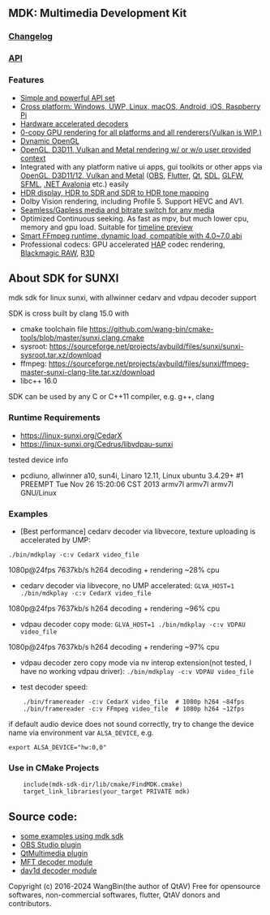 ## MDK: Multimedia Development Kit
### [Changelog](https://github.com/wang-bin/mdk-sdk/blob/master/Changelog.md)
### [API](https://github.com/wang-bin/mdk-sdk/wiki/Player-APIs)

### Features
- [Simple and powerful API set](https://github.com/wang-bin/mdk-sdk/wiki/Player-APIs)
- [Cross platform: Windows, UWP, Linux, macOS, Android, iOS, Raspberry Pi](https://github.com/wang-bin/mdk-sdk/wiki/System-Requirements)
- [Hardware accelerated decoders](https://github.com/wang-bin/mdk-sdk/wiki/Decoders)
- [0-copy GPU rendering for all platforms and all renderers(Vulkan is WIP.)](https://github.com/wang-bin/mdk-sdk/wiki/Zero-Copy-Renderer)
- [Dynamic OpenGL](https://github.com/wang-bin/mdk-sdk/wiki/OpenGL-Support-Matrix)
- [OpenGL, D3D11, Vulkan and Metal rendering w/ or w/o user provided context](https://github.com/wang-bin/mdk-sdk/wiki/Render-API)
- Integrated with any platform native ui apps, gui toolkits or other apps via [OpenGL, D3D11/12, Vulkan and Metal](https://github.com/wang-bin/mdk-sdk/wiki/Render-API) ([OBS](https://github.com/wang-bin/obs-mdk), [Flutter](https://pub.dev/packages/fvp), [Qt](https://github.com/wang-bin/mdk-examples/tree/master/Qt), [SDL](https://github.com/wang-bin/mdk-examples/tree/master/SDL), [GLFW](https://github.com/wang-bin/mdk-examples/tree/master/GLFW), [SFML](https://github.com/wang-bin/mdk-examples/tree/master/SFML), [.NET Avalonia](https://github.com/wang-bin/mdk-examples/tree/master/Avalonia) etc.) easily
- [HDR display, HDR to SDR and SDR to HDR tone mapping](https://github.com/wang-bin/mdk-sdk/wiki/Player-APIs#player-setcolorspace-value-void-vo_opaque--nullptr)
- Dolby Vision rendering, including Profile 5. Support HEVC and AV1.
- [Seamless/Gapless media and bitrate switch for any media](https://github.com/wang-bin/mdk-sdk/wiki/Player-APIs#player-setcolorspace-value-void-vo_opaque--nullptr)
- Optimized Continuous seeking. As fast as mpv, but much lower cpu, memory and gpu load. Suitable for [timeline preview](https://github.com/wang-bin/mdk-sdk/wiki/Typical-Usage#timeline-preview)
- [Smart FFmpeg runtime, dynamic load, compatible with 4.0~7.0 abi](https://github.com/wang-bin/mdk-sdk/wiki/FFmpeg-Runtime)
- Professional codecs: GPU accelerated [HAP](https://github.com/wang-bin/mdk-sdk/wiki/Decoders#hap) codec rendering, [Blackmagic RAW](https://github.com/wang-bin/mdk-sdk/wiki/Decoders#braw), [R3D](https://github.com/wang-bin/mdk-sdk/wiki/Decoders#r3d)

## About SDK for SUNXI

mdk sdk for linux sunxi, with allwinner cedarv and vdpau decoder support

SDK is cross built by clang 15.0 with
- cmake toolchain file https://github.com/wang-bin/cmake-tools/blob/master/sunxi.clang.cmake
- sysroot: https://sourceforge.net/projects/avbuild/files/sunxi/sunxi-sysroot.tar.xz/download
- ffmpeg: https://sourceforge.net/projects/avbuild/files/sunxi/ffmpeg-master-sunxi-clang-lite.tar.xz/download
- libc++ 16.0

SDK can be used by any C or C++11 compiler, e.g. g++, clang

### Runtime Requirements
- https://linux-sunxi.org/CedarX
- https://linux-sunxi.org/Cedrus/libvdpau-sunxi

tested device info
- pcdiuno, allwinner a10, sun4i, Linaro 12.11, Linux ubuntu 3.4.29+ #1 PREEMPT Tue Nov 26 15:20:06 CST 2013 armv7l armv7l armv7l GNU/Linux

### Examples
- [Best performance] cedarv decoder via libvecore, texture uploading is accelerated by UMP:

`./bin/mdkplay -c:v CedarX video_file`

1080p@24fps 7637kb/s h264 decoding + rendering ~28% cpu

- cedarv decoder via libvecore, no UMP accelerated: `GLVA_HOST=1 ./bin/mdkplay -c:v CedarX video_file`

1080p@24fps 7637kb/s h264 decoding + rendering ~96% cpu

- vdpau decoder copy mode: `GLVA_HOST=1 ./bin/mdkplay -c:v VDPAU video_file`

1080p@24fps 7637kb/s h264 decoding + rendering ~97% cpu

- vdpau decoder zero copy mode via nv interop extension(not tested, I have no working vdpau driver): `./bin/mdkplay -c:v VDPAU video_file`

- test decoder speed:

```
    ./bin/framereader -c:v CedarX video_file  # 1080p h264 ~84fps
    ./bin/framereader -c:v FFmpeg video_file  # 1080p h264 ~12fps
```

if default audio device does not sound correctly, try to change the device name via environment var `ALSA_DEVICE`, e.g.

`export ALSA_DEVICE="hw:0,0"`

### Use in CMake Projects
```
	include(mdk-sdk-dir/lib/cmake/FindMDK.cmake)
	target_link_libraries(your_target PRIVATE mdk)
```

## Source code:
- [some examples using mdk sdk](https://github.com/wang-bin/mdk-examples)
- [OBS Studio plugin](https://github.com/wang-bin/obs-mdk)
- [QtMultimedia plugin](https://github.com/wang-bin/qtmultimedia-plugins-mdk)
- [MFT decoder module](https://github.com/wang-bin/mdk-mft)
- [dav1d decoder module](https://github.com/wang-bin/mdk-dav1d)

Copyright (c) 2016-2024 WangBin(the author of QtAV) <wbsecg1 at gmail.com>
Free for opensource softwares, non-commercial softwares, flutter, QtAV donors and contributors.
